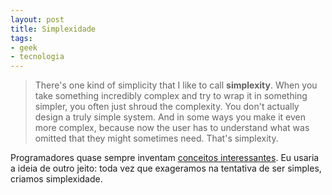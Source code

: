 ```yaml
---
layout: post
title: Simplexidade
tags:
- geek
- tecnologia
---
```


> There's one kind of simplicity that I like to call **simplexity**. When you take something incredibly complex and try to wrap it in something simpler, you often just shroud the complexity. You don't actually design a truly simple system. And in some ways you make it even more complex, because now the user has to understand what was omitted that they might sometimes need. That's simplexity.

Programadores quase sempre inventam [conceitos interessantes](http://www.artima.com/intv/simplexity.html). Eu usaria a ideia de outro jeito: toda vez que exageramos na tentativa de ser simples, criamos simplexidade.
